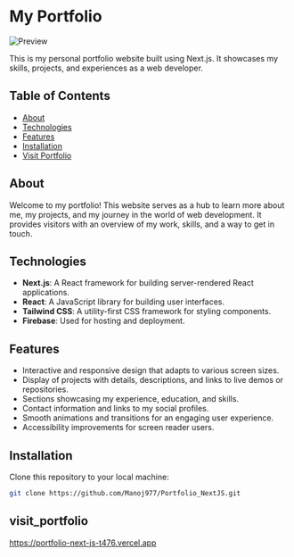 # My Portfolio

![Preview](https://res.cloudinary.com/practicaldev/image/fetch/s--FnOoA_6a--/c_imagga_scale,f_auto,fl_progressive,h_420,q_auto,w_1000/https://dev-to-uploads.s3.amazonaws.com/uploads/articles/451a6ja28ycpv2gdkagb.png)

This is my personal portfolio website built using Next.js. It showcases my skills, projects, and experiences as a web developer.

## Table of Contents

- [About](#about)
- [Technologies](#technologies)
- [Features](#features)
- [Installation](#installation)
- [Visit Portfolio](#visit_portfolio)

## About

Welcome to my portfolio! This website serves as a hub to learn more about me, my projects, and my journey in the world of web development. It provides visitors with an overview of my work, skills, and a way to get in touch.

## Technologies

- **Next.js**: A React framework for building server-rendered React applications.
- **React**: A JavaScript library for building user interfaces.
- **Tailwind CSS**: A utility-first CSS framework for styling components.
- **Firebase**: Used for hosting and deployment.

## Features

- Interactive and responsive design that adapts to various screen sizes.
- Display of projects with details, descriptions, and links to live demos or repositories.
- Sections showcasing my experience, education, and skills.
- Contact information and links to my social profiles.
- Smooth animations and transitions for an engaging user experience.
- Accessibility improvements for screen reader users.

## Installation

Clone this repository to your local machine:

   ```sh
   git clone https://github.com/Manoj977/Portfolio_NextJS.git
```

## visit_portfolio
https://portfolio-next-js-t476.vercel.app

